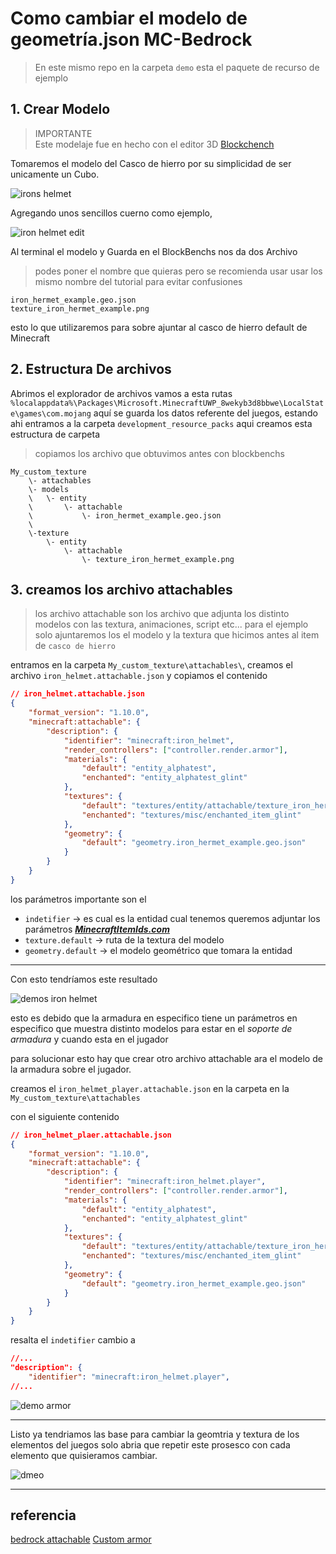 # Como cambiar el modelo de geometría.json MC-Bedrock

> En este mismo repo en la carpeta `demo` esta el paquete de recurso de ejemplo

## 1. Crear Modelo

> IMPORTANTE <br>
> Este modelaje fue en hecho con el editor 3D [Blockchench](https://www.blockbench.net/)

Tomaremos el modelo del Casco de hierro por su simplicidad de
ser unicamente un Cubo.  

![irons helmet](./iron_helmet.png)

Agregando unos sencillos cuerno como ejemplo, 

![iron helmet edit](./iron_helmet_edit.png)


Al terminal el modelo y Guarda en el BlockBenchs nos da dos Archivo 

> podes poner el nombre que quieras pero se recomienda usar 
> usar los mismo nombre del tutorial para evitar 
> confusiones 

```
iron_hermet_example.geo.json
texture_iron_hermet_example.png

```

esto lo que utilizaremos para sobre ajuntar al casco de hierro default de Minecraft 

## 2. Estructura De archivos  

Abrimos el explorador de archivos vamos a esta rutas 
`%localappdata%\Packages\Microsoft.MinecraftUWP_8wekyb3d8bbwe\LocalState\games\com.mojang`
aquí se guarda los datos referente del juegos, estando ahi 
entramos a la carpeta `development_resource_packs` aqui creamos 
esta estructura de carpeta 

> copiamos los archivo que obtuvimos antes con blockbenchs

```
My_custom_texture
    \- attachables
    \- models
    \   \- entity
    \       \- attachable
    \           \- iron_hermet_example.geo.json
    \
    \-texture 
        \- entity
            \- attachable
                \- texture_iron_hermet_example.png
```

## 3. creamos los archivo attachables

> los archivo attachable son los archivo que adjunta 
> los distinto modelos con las textura, animaciones, script 
> etc... 
> para el ejemplo solo ajuntaremos los el modelo y la textura que 
> hicimos antes al item de `casco de hierro`

entramos en la carpeta `My_custom_texture\attachables\`,
creamos el archivo `iron_helmet.attachable.json` y 
copiamos el contenido

```json
// iron_helmet.attachable.json
{
	"format_version": "1.10.0",
	"minecraft:attachable": {
		"description": {
			"identifier": "minecraft:iron_helmet",
			"render_controllers": ["controller.render.armor"],
			"materials": {
				"default": "entity_alphatest",
				"enchanted": "entity_alphatest_glint"
			},
			"textures": {
				"default": "textures/entity/attachable/texture_iron_hermet_example.png",
				"enchanted": "textures/misc/enchanted_item_glint"
			},
			"geometry": {
				"default": "geometry.iron_hermet_example.geo.json"
			}
		}
	}
}
```

los parámetros importante son el 

- `indetifier` -> es cual es la entidad cual tenemos queremos adjuntar los parámetros ***[MinecraftItemIds.com](https://minecraftitemids.com/)***
- `texture.default` -> ruta de la textura del modelo 
- `geometry.default` -> el modelo geométrico que tomara la entidad 

---

Con esto tendríamos este resultado 

![demos iron helmet](./demo_iron_helmet_1.png)

esto es debido que la armadura en especifico tiene
un parámetros en especifico que muestra distinto modelos 
para estar en el *soporte de armadura* y cuando esta en el 
jugador  

para solucionar esto hay que crear otro archivo attachable
ara el modelo de la armadura sobre el jugador. 

creamos el `iron_helmet_player.attachable.json` en la carpeta en la `My_custom_texture\attachables`

con el siguiente contenido 

```json
// iron_helmet_plaer.attachable.json
{
	"format_version": "1.10.0",
	"minecraft:attachable": {
		"description": {
			"identifier": "minecraft:iron_helmet.player",
			"render_controllers": ["controller.render.armor"],
			"materials": {
				"default": "entity_alphatest",
				"enchanted": "entity_alphatest_glint"
			},
			"textures": {
				"default": "textures/entity/attachable/texture_iron_hermet_example.png",
				"enchanted": "textures/misc/enchanted_item_glint"
			},
			"geometry": {
				"default": "geometry.iron_hermet_example.geo.json"
			}
		}
	}
}
```

resalta el `indetifier` cambio a 

```json
//...
"description": {
	"identifier": "minecraft:iron_helmet.player",
//...
```

![demo armor](./demo_iron_helmet_2.png)

--- 

Listo ya tendriamos las base para cambiar la geomtria y textura de los elementos del juegos solo abria que repetir este prosesco con cada elemento que quisieramos cambiar. 

![dmeo](./armadura_demo.jpeg)

---

## referencia 
[bedrock attachable](https://wiki.bedrock.dev/items/high-resolution-items)
[Custom armor](https://wiki.bedrock.dev/items/custom-armor)